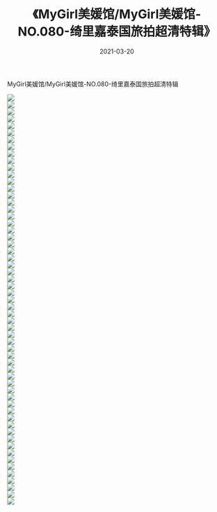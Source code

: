 ﻿---
layout: post
title:  《MyGirl美媛馆/MyGirl美媛馆-NO.080-绮里嘉泰国旅拍超清特辑》
date:   2021-03-20
img: http://pic.660000.xyz/1:/网络美图/2021/MyGirl美媛馆/MyGirl美媛馆-NO.080-绮里嘉泰国旅拍超清特辑/000.jpg
categories: [美女, 清纯, 唯美]
---

MyGirl美媛馆/MyGirl美媛馆-NO.080-绮里嘉泰国旅拍超清特辑

 ![](http://pic.660000.xyz/1:/网络美图/2021/MyGirl美媛馆/MyGirl美媛馆-NO.080-绮里嘉泰国旅拍超清特辑/001.jpg) <br>![](http://pic.660000.xyz/1:/网络美图/2021/MyGirl美媛馆/MyGirl美媛馆-NO.080-绮里嘉泰国旅拍超清特辑/002.jpg) <br>![](http://pic.660000.xyz/1:/网络美图/2021/MyGirl美媛馆/MyGirl美媛馆-NO.080-绮里嘉泰国旅拍超清特辑/003.jpg) <br>![](http://pic.660000.xyz/1:/网络美图/2021/MyGirl美媛馆/MyGirl美媛馆-NO.080-绮里嘉泰国旅拍超清特辑/004.jpg) <br>![](http://pic.660000.xyz/1:/网络美图/2021/MyGirl美媛馆/MyGirl美媛馆-NO.080-绮里嘉泰国旅拍超清特辑/005.jpg) <br>![](http://pic.660000.xyz/1:/网络美图/2021/MyGirl美媛馆/MyGirl美媛馆-NO.080-绮里嘉泰国旅拍超清特辑/006.jpg) <br>![](http://pic.660000.xyz/1:/网络美图/2021/MyGirl美媛馆/MyGirl美媛馆-NO.080-绮里嘉泰国旅拍超清特辑/007.jpg) <br>![](http://pic.660000.xyz/1:/网络美图/2021/MyGirl美媛馆/MyGirl美媛馆-NO.080-绮里嘉泰国旅拍超清特辑/008.jpg) <br>![](http://pic.660000.xyz/1:/网络美图/2021/MyGirl美媛馆/MyGirl美媛馆-NO.080-绮里嘉泰国旅拍超清特辑/009.jpg) <br>![](http://pic.660000.xyz/1:/网络美图/2021/MyGirl美媛馆/MyGirl美媛馆-NO.080-绮里嘉泰国旅拍超清特辑/010.jpg) <br>![](http://pic.660000.xyz/1:/网络美图/2021/MyGirl美媛馆/MyGirl美媛馆-NO.080-绮里嘉泰国旅拍超清特辑/011.jpg) <br>![](http://pic.660000.xyz/1:/网络美图/2021/MyGirl美媛馆/MyGirl美媛馆-NO.080-绮里嘉泰国旅拍超清特辑/012.jpg) <br>![](http://pic.660000.xyz/1:/网络美图/2021/MyGirl美媛馆/MyGirl美媛馆-NO.080-绮里嘉泰国旅拍超清特辑/013.jpg) <br>![](http://pic.660000.xyz/1:/网络美图/2021/MyGirl美媛馆/MyGirl美媛馆-NO.080-绮里嘉泰国旅拍超清特辑/014.jpg) <br>![](http://pic.660000.xyz/1:/网络美图/2021/MyGirl美媛馆/MyGirl美媛馆-NO.080-绮里嘉泰国旅拍超清特辑/015.jpg) <br>![](http://pic.660000.xyz/1:/网络美图/2021/MyGirl美媛馆/MyGirl美媛馆-NO.080-绮里嘉泰国旅拍超清特辑/016.jpg) <br>![](http://pic.660000.xyz/1:/网络美图/2021/MyGirl美媛馆/MyGirl美媛馆-NO.080-绮里嘉泰国旅拍超清特辑/017.jpg) <br>![](http://pic.660000.xyz/1:/网络美图/2021/MyGirl美媛馆/MyGirl美媛馆-NO.080-绮里嘉泰国旅拍超清特辑/018.jpg) <br>![](http://pic.660000.xyz/1:/网络美图/2021/MyGirl美媛馆/MyGirl美媛馆-NO.080-绮里嘉泰国旅拍超清特辑/019.jpg) <br>![](http://pic.660000.xyz/1:/网络美图/2021/MyGirl美媛馆/MyGirl美媛馆-NO.080-绮里嘉泰国旅拍超清特辑/020.jpg) <br>![](http://pic.660000.xyz/1:/网络美图/2021/MyGirl美媛馆/MyGirl美媛馆-NO.080-绮里嘉泰国旅拍超清特辑/021.jpg) <br>![](http://pic.660000.xyz/1:/网络美图/2021/MyGirl美媛馆/MyGirl美媛馆-NO.080-绮里嘉泰国旅拍超清特辑/022.jpg) <br>![](http://pic.660000.xyz/1:/网络美图/2021/MyGirl美媛馆/MyGirl美媛馆-NO.080-绮里嘉泰国旅拍超清特辑/023.jpg) <br>![](http://pic.660000.xyz/1:/网络美图/2021/MyGirl美媛馆/MyGirl美媛馆-NO.080-绮里嘉泰国旅拍超清特辑/024.jpg) <br>![](http://pic.660000.xyz/1:/网络美图/2021/MyGirl美媛馆/MyGirl美媛馆-NO.080-绮里嘉泰国旅拍超清特辑/025.jpg) <br>![](http://pic.660000.xyz/1:/网络美图/2021/MyGirl美媛馆/MyGirl美媛馆-NO.080-绮里嘉泰国旅拍超清特辑/026.jpg) <br>![](http://pic.660000.xyz/1:/网络美图/2021/MyGirl美媛馆/MyGirl美媛馆-NO.080-绮里嘉泰国旅拍超清特辑/027.jpg) <br>![](http://pic.660000.xyz/1:/网络美图/2021/MyGirl美媛馆/MyGirl美媛馆-NO.080-绮里嘉泰国旅拍超清特辑/028.jpg) <br>![](http://pic.660000.xyz/1:/网络美图/2021/MyGirl美媛馆/MyGirl美媛馆-NO.080-绮里嘉泰国旅拍超清特辑/029.jpg) <br>![](http://pic.660000.xyz/1:/网络美图/2021/MyGirl美媛馆/MyGirl美媛馆-NO.080-绮里嘉泰国旅拍超清特辑/030.jpg) <br>![](http://pic.660000.xyz/1:/网络美图/2021/MyGirl美媛馆/MyGirl美媛馆-NO.080-绮里嘉泰国旅拍超清特辑/031.jpg) <br>![](http://pic.660000.xyz/1:/网络美图/2021/MyGirl美媛馆/MyGirl美媛馆-NO.080-绮里嘉泰国旅拍超清特辑/032.jpg) <br>![](http://pic.660000.xyz/1:/网络美图/2021/MyGirl美媛馆/MyGirl美媛馆-NO.080-绮里嘉泰国旅拍超清特辑/033.jpg) <br>![](http://pic.660000.xyz/1:/网络美图/2021/MyGirl美媛馆/MyGirl美媛馆-NO.080-绮里嘉泰国旅拍超清特辑/034.jpg) <br>![](http://pic.660000.xyz/1:/网络美图/2021/MyGirl美媛馆/MyGirl美媛馆-NO.080-绮里嘉泰国旅拍超清特辑/035.jpg) <br>![](http://pic.660000.xyz/1:/网络美图/2021/MyGirl美媛馆/MyGirl美媛馆-NO.080-绮里嘉泰国旅拍超清特辑/036.jpg) <br>![](http://pic.660000.xyz/1:/网络美图/2021/MyGirl美媛馆/MyGirl美媛馆-NO.080-绮里嘉泰国旅拍超清特辑/037.jpg) <br>![](http://pic.660000.xyz/1:/网络美图/2021/MyGirl美媛馆/MyGirl美媛馆-NO.080-绮里嘉泰国旅拍超清特辑/038.jpg) <br>![](http://pic.660000.xyz/1:/网络美图/2021/MyGirl美媛馆/MyGirl美媛馆-NO.080-绮里嘉泰国旅拍超清特辑/039.jpg) <br>![](http://pic.660000.xyz/1:/网络美图/2021/MyGirl美媛馆/MyGirl美媛馆-NO.080-绮里嘉泰国旅拍超清特辑/040.jpg) <br>![](http://pic.660000.xyz/1:/网络美图/2021/MyGirl美媛馆/MyGirl美媛馆-NO.080-绮里嘉泰国旅拍超清特辑/041.jpg) <br>![](http://pic.660000.xyz/1:/网络美图/2021/MyGirl美媛馆/MyGirl美媛馆-NO.080-绮里嘉泰国旅拍超清特辑/042.jpg) <br>![](http://pic.660000.xyz/1:/网络美图/2021/MyGirl美媛馆/MyGirl美媛馆-NO.080-绮里嘉泰国旅拍超清特辑/043.jpg) <br>![](http://pic.660000.xyz/1:/网络美图/2021/MyGirl美媛馆/MyGirl美媛馆-NO.080-绮里嘉泰国旅拍超清特辑/044.jpg) <br>![](http://pic.660000.xyz/1:/网络美图/2021/MyGirl美媛馆/MyGirl美媛馆-NO.080-绮里嘉泰国旅拍超清特辑/045.jpg) <br>![](http://pic.660000.xyz/1:/网络美图/2021/MyGirl美媛馆/MyGirl美媛馆-NO.080-绮里嘉泰国旅拍超清特辑/046.jpg) <br>![](http://pic.660000.xyz/1:/网络美图/2021/MyGirl美媛馆/MyGirl美媛馆-NO.080-绮里嘉泰国旅拍超清特辑/047.jpg) <br>![](http://pic.660000.xyz/1:/网络美图/2021/MyGirl美媛馆/MyGirl美媛馆-NO.080-绮里嘉泰国旅拍超清特辑/048.jpg) <br>![](http://pic.660000.xyz/1:/网络美图/2021/MyGirl美媛馆/MyGirl美媛馆-NO.080-绮里嘉泰国旅拍超清特辑/049.jpg) <br>![](http://pic.660000.xyz/1:/网络美图/2021/MyGirl美媛馆/MyGirl美媛馆-NO.080-绮里嘉泰国旅拍超清特辑/050.jpg) <br>![](http://pic.660000.xyz/1:/网络美图/2021/MyGirl美媛馆/MyGirl美媛馆-NO.080-绮里嘉泰国旅拍超清特辑/051.jpg) <br>![](http://pic.660000.xyz/1:/网络美图/2021/MyGirl美媛馆/MyGirl美媛馆-NO.080-绮里嘉泰国旅拍超清特辑/052.jpg) <br>![](http://pic.660000.xyz/1:/网络美图/2021/MyGirl美媛馆/MyGirl美媛馆-NO.080-绮里嘉泰国旅拍超清特辑/053.jpg) <br>![](http://pic.660000.xyz/1:/网络美图/2021/MyGirl美媛馆/MyGirl美媛馆-NO.080-绮里嘉泰国旅拍超清特辑/054.jpg) <br>![](http://pic.660000.xyz/1:/网络美图/2021/MyGirl美媛馆/MyGirl美媛馆-NO.080-绮里嘉泰国旅拍超清特辑/055.jpg) <br>![](http://pic.660000.xyz/1:/网络美图/2021/MyGirl美媛馆/MyGirl美媛馆-NO.080-绮里嘉泰国旅拍超清特辑/056.jpg) <br>![](http://pic.660000.xyz/1:/网络美图/2021/MyGirl美媛馆/MyGirl美媛馆-NO.080-绮里嘉泰国旅拍超清特辑/057.jpg) <br>![](http://pic.660000.xyz/1:/网络美图/2021/MyGirl美媛馆/MyGirl美媛馆-NO.080-绮里嘉泰国旅拍超清特辑/058.jpg) <br>![](http://pic.660000.xyz/1:/网络美图/2021/MyGirl美媛馆/MyGirl美媛馆-NO.080-绮里嘉泰国旅拍超清特辑/059.jpg) <br>